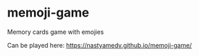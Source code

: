 # memoji-game
Memory cards game with emojies

Can be played here: https://nastyamedv.github.io/memoji-game/
